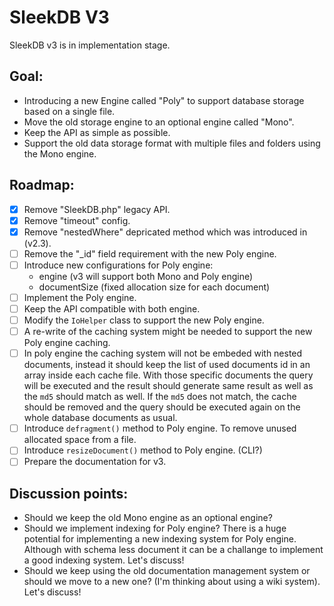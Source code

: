 # SleekDB V3

SleekDB v3 is in implementation stage.

## Goal:

- Introducing a new Engine called "Poly" to support database storage based on a single file.
- Move the old storage engine to an optional engine called "Mono".
- Keep the API as simple as possible.
- Support the old data storage format with multiple files and folders using the Mono engine.

## Roadmap:

- [x] Remove "SleekDB.php" legacy API.
- [x] Remove "timeout" config.
- [x] Remove "nestedWhere" depricated method which was introduced in (v2.3).
- [ ] Remove the "\_id" field requirement with the new Poly engine.
- [ ] Introduce new configurations for Poly engine:
  - engine (v3 will support both Mono and Poly engine)
  - documentSize (fixed allocation size for each document)
- [ ] Implement the Poly engine.
- [ ] Keep the API compatible with both engine.
- [ ] Modify the `IoHelper` class to support the new Poly engine.
- [ ] A re-write of the caching system might be needed to support the new Poly engine caching.
- [ ] In poly engine the caching system will not be embeded with nested documents, instead it should keep the list of used documents id in an array inside each cache file. With those specific documents the query will be executed and the result should generate same result as well as the `md5` should match as well. If the `md5` does not match, the cache should be removed and the query should be executed again on the whole database documents as usual.
- [ ] Introduce `defragment()` method to Poly engine. To remove unused allocated space from a file.
- [ ] Introduce `resizeDocument()` method to Poly engine. (CLI?)
- [ ] Prepare the documentation for v3.

## Discussion points:

- Should we keep the old Mono engine as an optional engine?
- Should we implement indexing for Poly engine? There is a huge potential for implementing a new indexing system for Poly engine. Although with schema less document it can be a challange to implement a good indexing system. Let's discuss!
- Should we keep using the old documentation management system or should we move to a new one? (I'm thinking about using a wiki system). Let's discuss!
